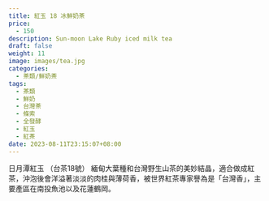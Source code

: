 ```yaml
---
title: 紅玉 18 冰鮮奶茶
price:
  - 150
description: Sun-moon Lake Ruby iced milk tea
draft: false
weight: 11
image: images/tea.jpg
categories:
  - 茶類/鮮奶茶
tags:
  - 茶類
  - 鮮奶
  - 台灣茶
  - 條索
  - 全發酵
  - 紅玉
  - 紅茶
date: 2023-08-11T23:15:07+08:00
---
```

日月潭紅玉 （台茶18號） 緬甸大葉種和台灣野生山茶的美妙結晶，適合做成紅茶，沖泡後會洋溢著淡淡的肉桂與薄荷香，被世界紅茶專家譽為是「台灣香」，主要產區在南投魚池以及花蓮鶴岡。